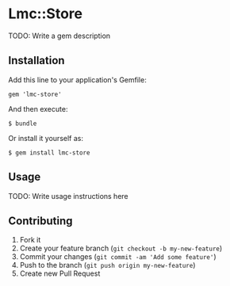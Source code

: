 # Lmc::Store

TODO: Write a gem description

## Installation

Add this line to your application's Gemfile:

    gem 'lmc-store'

And then execute:

    $ bundle

Or install it yourself as:

    $ gem install lmc-store

## Usage

TODO: Write usage instructions here

## Contributing

1. Fork it
2. Create your feature branch (`git checkout -b my-new-feature`)
3. Commit your changes (`git commit -am 'Add some feature'`)
4. Push to the branch (`git push origin my-new-feature`)
5. Create new Pull Request
